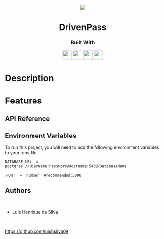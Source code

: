 <p align="center"> 
    <img src="https://emojipedia-us.s3.amazonaws.com/source/skype/289/locked_1f512.png">
</p>

<h1 align="center">DrivenPass</h1>

<div align="center">
  <h3>Built With</h3>
  <img src="https://img.shields.io/badge/PostgreSQL-316192?style=for-the-badge&logo=postgresql&logoColor=white" height="30px"/>
  <img src="https://img.shields.io/badge/TypeScript-007ACC?style=for-the-badge&logo=typescript&logoColor=white" height="30px"/>
 <img src="https://img.shields.io/badge/Node.js-43853D?style=for-the-badge&logo=node.js&logoColor=white" height="30px"/>  
  <img src="https://img.shields.io/badge/Express.js-404D59?style=for-the-badge&logo=express.js&logoColor=white" height="30px"/>
  <!--  Badges  source:  https://dev.to/envoy_/150-badges-for-github-pnk  -->
</div>

# Description


# Features

##  API  Reference

##  Environment  Variables

To run this project, you will need to add the following environment variables to your .env file


`DATABASE_URL  =  postgres://UserName:Password@Hostname:5432/DatabaseName`

​
`PORT  =  number  #recommended:5000`

##  Authors

​

-  Luís Henrique da Silva

​

https://github.com/luishsilva09